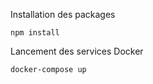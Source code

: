 Installation des packages
```
npm install
```

Lancement des services Docker
```
docker-compose up
```
